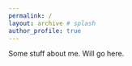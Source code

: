 ```yaml
---
permalink: /
layout: archive # splash
author_profile: true
---
```


Some stuff about me. Will go here.